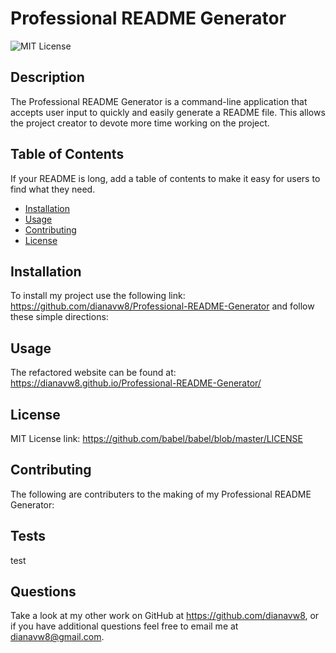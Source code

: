     
# Professional README Generator

![MIT License](https://img.shields.io/static/v1?label=license&message=MIT&color=green)


## Description

The Professional README Generator is a command-line application that accepts user input to quickly and easily generate a README file. This allows the project creator to devote more time working on the project.

## Table of Contents

If your README is long, add a table of contents to make it easy for users to find what they need.

- [Installation](#installation)
- [Usage](#usage)
- [Contributing](#contributing)
- [License](#license)

## Installation

To install my project use the following link: https://github.com/dianavw8/Professional-README-Generator and follow these simple directions:

## Usage

The refactored website can be found at: https://dianavw8.github.io/Professional-README-Generator/


## License

MIT License link: https://github.com/babel/babel/blob/master/LICENSE


## Contributing

The following are contributers to the making of my Professional README Generator:

## Tests

test

## Questions

Take a look at my other work on GitHub at https://github.com/dianavw8, or if you have additional questions feel free to email me at dianavw8@gmail.com.

